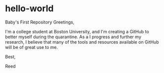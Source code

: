 # hello-world
Baby's First Repository
Greetings,

I'm a college student at Boston University, and I'm creating a GitHub to better myself during the quarantine. As a I progress and further my research, I believe that many of the tools and resources available on GitHub will be of great use to me.
    
Best,

Reed
